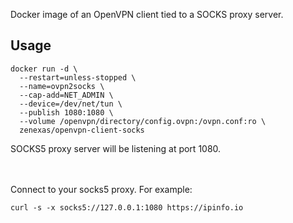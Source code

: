 
Docker image of an OpenVPN client tied to a SOCKS proxy server.

## Usage

```
docker run -d \
  --restart=unless-stopped \
  --name=ovpn2socks \
  --cap-add=NET_ADMIN \
  --device=/dev/net/tun \
  --publish 1080:1080 \
  --volume /openvpn/directory/config.ovpn:/ovpn.conf:ro \
  zenexas/openvpn-client-socks
```

SOCKS5 proxy server will be listening at port 1080.

<br/><br/>
Connect to your socks5 proxy. For example:

````
curl -s -x socks5://127.0.0.1:1080 https://ipinfo.io
````
